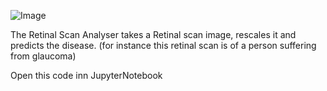 ![Image](https://github.com/user-attachments/assets/f9f1993c-c585-49cb-8d72-d5deb098db77)

The Retinal Scan Analyser takes a Retinal scan image, rescales it and predicts the disease.
(for instance this retinal scan is of a person suffering from glaucoma)

Open this code inn JupyterNotebook
